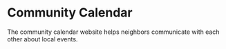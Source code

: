 # Community Calendar
The community calendar website helps neighbors communicate with each other about local events.
